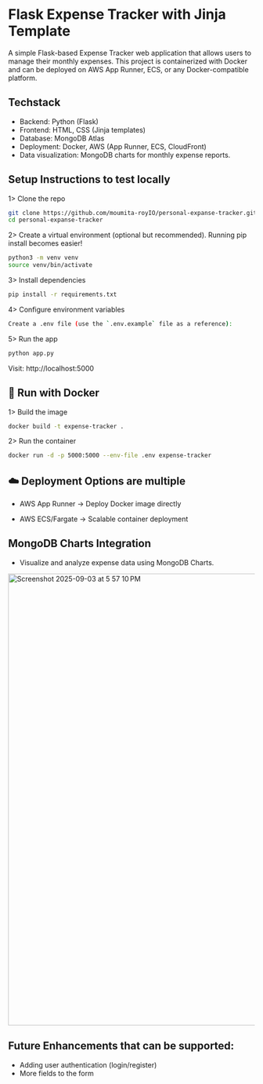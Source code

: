 # Flask Expense Tracker with Jinja Template

A simple Flask-based Expense Tracker web application that allows users to manage their monthly expenses.
This project is containerized with Docker and can be deployed on AWS App Runner, ECS, or any Docker-compatible platform.

## Techstack 
- Backend: Python (Flask)
- Frontend: HTML, CSS (Jinja templates)
- Database: MongoDB Atlas
- Deployment: Docker, AWS (App Runner, ECS, CloudFront)
- Data visualization: MongoDB charts for monthly expense reports.

## Setup Instructions to test locally

1> Clone the repo
```bash
git clone https://github.com/moumita-royIO/personal-expanse-tracker.git
cd personal-expanse-tracker
```

2> Create a virtual environment (optional but recommended). Running pip install becomes easier!
```bash
python3 -m venv venv
source venv/bin/activate
```

3> Install dependencies
```bash
pip install -r requirements.txt
```

4> Configure environment variables
```bash
Create a .env file (use the `.env.example` file as a reference):
```

5> Run the app
```bash
python app.py
```

Visit: http://localhost:5000

## 🐳 Run with Docker

1> Build the image
```bash
docker build -t expense-tracker .
```

2> Run the container
```bash
docker run -d -p 5000:5000 --env-file .env expense-tracker
```

## ☁️ Deployment Options are multiple

* AWS App Runner → Deploy Docker image directly

* AWS ECS/Fargate → Scalable container deployment

## MongoDB Charts Integration

- Visualize and analyze expense data using MongoDB Charts.

<img width="1757" height="921" alt="Screenshot 2025-09-03 at 5 57 10 PM" src="https://github.com/user-attachments/assets/26fe20ba-2955-40ae-ad27-588bb52048ad" />

## Future Enhancements that can be supported:
- Adding user authentication (login/register)
- More fields to the form



